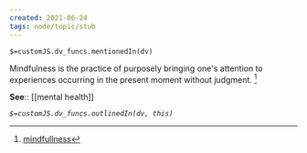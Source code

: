 ```yaml
---
created: 2021-06-24
tags: node/topic/stub
---
```

`$=customJS.dv_funcs.mentionedIn(dv)`

Mindfulness is the practice of purposely bringing one's attention to experiences occurring in the present moment without judgment. [^1]


**See**:: [[mental health]]

*`$=customJS.dv_funcs.outlinedIn(dv, this)`*

[^1]:[mindfullness](https://en.wikipedia.org/wiki/Mindfulness%20(disambiguation))
 